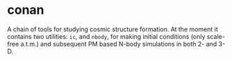 conan
=====

A chain of tools for studying cosmic structure formation. At the moment it contains two
utilities: `ic`, and `nbody`, for making initial conditions (only scale-free a.t.m.) and
subsequent PM based N-body simulations in both 2- and 3-D.
